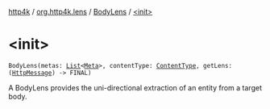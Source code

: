 [http4k](../../index.md) / [org.http4k.lens](../index.md) / [BodyLens](index.md) / [&lt;init&gt;](./-init-.md)

# &lt;init&gt;

`BodyLens(metas: `[`List`](https://kotlinlang.org/api/latest/jvm/stdlib/kotlin.collections/-list/index.html)`<`[`Meta`](../-meta/index.md)`>, contentType: `[`ContentType`](../../org.http4k.core/-content-type/index.md)`, getLens: (`[`HttpMessage`](../../org.http4k.core/-http-message/index.md)`) -> FINAL)`

A BodyLens provides the uni-directional extraction of an entity from a target body.

